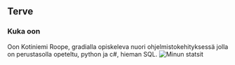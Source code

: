 ## Terve

### Kuka oon 

  Oon Kotiniemi Roope, gradialla opiskeleva nuori ohjelmistokehityksessä jolla on perustasolla opeteltu, python ja c#, hieman SQL.
  ![Minun statsit](https://github-readme-stats.vercel.app/api/top-langs?username=RKotiniemi2&hide=html,scss,stylus,blade,jupyter%20notebook,python,css,shell,batchfile,dockerfile,typescript&theme=algolia&show_icons=true)

